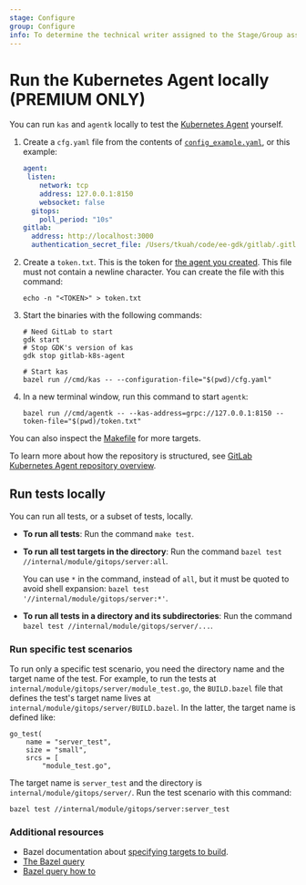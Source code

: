 ```yaml
---
stage: Configure
group: Configure
info: To determine the technical writer assigned to the Stage/Group associated with this page, see https://about.gitlab.com/handbook/engineering/ux/technical-writing/#designated-technical-writers
---
```


# Run the Kubernetes Agent locally **(PREMIUM ONLY)**

You can run `kas` and `agentk` locally to test the [Kubernetes Agent](index.md) yourself.

1. Create a `cfg.yaml` file from the contents of
   [`config_example.yaml`](https://gitlab.com/gitlab-org/cluster-integration/gitlab-agent/-/blob/master/pkg/kascfg/config_example.yaml), or this example:

   ```yaml
   agent:
    listen:
       network: tcp
       address: 127.0.0.1:8150
       websocket: false
     gitops:
       poll_period: "10s"
   gitlab:
     address: http://localhost:3000
     authentication_secret_file: /Users/tkuah/code/ee-gdk/gitlab/.gitlab_kas_secret
   ```

1. Create a `token.txt`. This is the token for
   [the agent you created](../../user/clusters/agent/index.md#create-an-agent-record-in-gitlab). This file must not contain a newline character. You can create the file with this command:

   ```shell
   echo -n "<TOKEN>" > token.txt
   ```

1. Start the binaries with the following commands:

   ```shell
   # Need GitLab to start
   gdk start
   # Stop GDK's version of kas
   gdk stop gitlab-k8s-agent

   # Start kas
   bazel run //cmd/kas -- --configuration-file="$(pwd)/cfg.yaml"
   ```

1. In a new terminal window, run this command to start `agentk`:

   ```shell
   bazel run //cmd/agentk -- --kas-address=grpc://127.0.0.1:8150 --token-file="$(pwd)/token.txt"
   ```

You can also inspect the
[Makefile](https://gitlab.com/gitlab-org/cluster-integration/gitlab-agent/-/blob/master/Makefile)
for more targets.

<i class="fa fa-youtube-play youtube" aria-hidden="true"></i>
To learn more about how the repository is structured, see
[GitLab Kubernetes Agent repository overview](https://www.youtube.com/watch?v=j8CyaCWroUY).

## Run tests locally

You can run all tests, or a subset of tests, locally.

- **To run all tests**: Run the command `make test`.
- **To run all test targets in the directory**: Run the command
  `bazel test //internal/module/gitops/server:all`.

  You can use `*` in the command, instead of `all`, but it must be quoted to
  avoid shell expansion: `bazel test '//internal/module/gitops/server:*'`.
- **To run all tests in a directory and its subdirectories**: Run the command
  `bazel test //internal/module/gitops/server/...`.

### Run specific test scenarios

To run only a specific test scenario, you need the directory name and the target
name of the test. For example, to run the tests at
`internal/module/gitops/server/module_test.go`, the `BUILD.bazel` file that
defines the test's target name lives at `internal/module/gitops/server/BUILD.bazel`.
In the latter, the target name is defined like:

```bazel
go_test(
    name = "server_test",
    size = "small",
    srcs = [
        "module_test.go",
```

The target name is `server_test` and the directory is `internal/module/gitops/server/`.
Run the test scenario with this command:

```shell
bazel test //internal/module/gitops/server:server_test
```

### Additional resources

- Bazel documentation about [specifying targets to build](https://docs.bazel.build/versions/master/guide.html#specifying-targets-to-build).
- [The Bazel query](https://docs.bazel.build/versions/master/query.html)
- [Bazel query how to](https://docs.bazel.build/versions/master/query-how-to.html)
